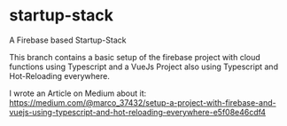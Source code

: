 # startup-stack
A Firebase based Startup-Stack

This branch contains a basic setup of the firebase project with cloud functions using Typescript and a VueJs Project also using Typescript and Hot-Reloading everywhere.

I wrote an Article on Medium about it: https://medium.com/@marco_37432/setup-a-project-with-firebase-and-vuejs-using-typescript-and-hot-reloading-everywhere-e5f08e46cdf4